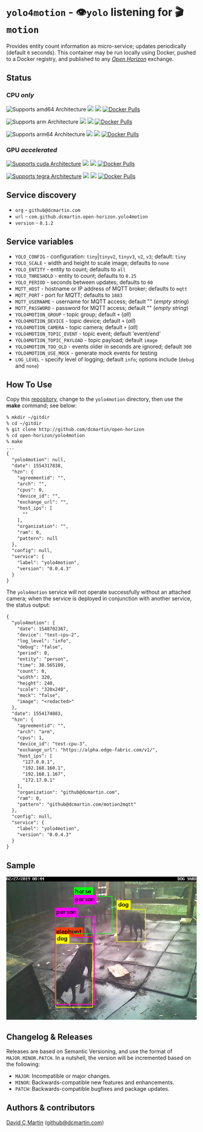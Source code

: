 # `yolo4motion` - &#128065;`yolo` listening for &#127916;`motion`

Provides entity count information as micro-service; updates periodically (default `0` seconds).  This container may be run locally using Docker, pushed to a Docker registry, and published to any [_Open Horizon_][open-horizon] exchange.

## Status

### CPU _only_

![Supports amd64 Architecture][amd64-shield]
[![](https://images.microbadger.com/badges/image/dcmartin/amd64_com.github.dcmartin.open-horizon.yolo4motion.svg)](https://microbadger.com/images/dcmartin/amd64_com.github.dcmartin.open-horizon.yolo4motion)
[![](https://images.microbadger.com/badges/version/dcmartin/amd64_com.github.dcmartin.open-horizon.yolo4motion.svg)](https://microbadger.com/images/dcmartin/amd64_com.github.dcmartin.open-horizon.yolo4motion )
[![Docker Pulls][pulls-amd64]][docker-amd64]

[docker-amd64]: https://hub.docker.com/r/dcmartin/amd64_com.github.dcmartin.open-horizon.yolo4motion
[pulls-amd64]: https://img.shields.io/docker/pulls/dcmartin/amd64_com.github.dcmartin.open-horizon.yolo4motion.svg

![Supports arm Architecture][arm-shield]
[![](https://images.microbadger.com/badges/image/dcmartin/arm_com.github.dcmartin.open-horizon.yolo4motion.svg)](https://microbadger.com/images/dcmartin/arm_com.github.dcmartin.open-horizon.yolo4motion)
[![](https://images.microbadger.com/badges/version/dcmartin/arm_com.github.dcmartin.open-horizon.yolo4motion.svg)](https://microbadger.com/images/dcmartin/arm_com.github.dcmartin.open-horizon.yolo4motion)
[![Docker Pulls][pulls-arm]][docker-arm]

[docker-arm]: https://hub.docker.com/r/dcmartin/arm_com.github.dcmartin.open-horizon.yolo4motion
[pulls-arm]: https://img.shields.io/docker/pulls/dcmartin/arm_com.github.dcmartin.open-horizon.yolo4motion.svg

![Supports arm64 Architecture][arm64-shield]
[![](https://images.microbadger.com/badges/image/dcmartin/arm64_com.github.dcmartin.open-horizon.yolo4motion.svg)](https://microbadger.com/images/dcmartin/arm64_com.github.dcmartin.open-horizon.yolo4motion)
[![](https://images.microbadger.com/badges/version/dcmartin/arm64_com.github.dcmartin.open-horizon.yolo4motion.svg)](https://microbadger.com/images/dcmartin/arm64_com.github.dcmartin.open-horizon.yolo4motion )
[![Docker Pulls][pulls-arm64]][docker-arm64]

[docker-arm64]: https://hub.docker.com/r/dcmartin/arm64_com.github.dcmartin.open-horizon.yolo4motion
[pulls-arm64]: https://img.shields.io/docker/pulls/dcmartin/arm64_com.github.dcmartin.open-horizon.yolo4motion.svg

[arm64-shield]: https://img.shields.io/badge/arm64-yes-green.svg
[amd64-shield]: https://img.shields.io/badge/amd64-yes-green.svg
[arm-shield]: https://img.shields.io/badge/arm-yes-green.svg

### GPU _accelerated_

[docker-cuda]: https://hub.docker.com/r/dcmartin/amd64_com.github.dcmartin.open-horizon.yolo-cuda4motion
[pulls-cuda]: https://img.shields.io/docker/pulls/dcmartin/amd64_com.github.dcmartin.open-horizon.yolo-cuda4motion.svg
[cuda-shield]: https://img.shields.io/badge/cuda-yes-green.svg
[![Supports cuda Architecture][cuda-shield]](../yolo-cuda4motion/README.md)
[![](https://images.microbadger.com/badges/image/dcmartin/amd64_com.github.dcmartin.open-horizon.yolo-cuda4motion.svg)](https://microbadger.com/images/dcmartin/amd64_com.github.dcmartin.open-horizon.yolo-cuda4motion)
[![](https://images.microbadger.com/badges/version/dcmartin/amd64_com.github.dcmartin.open-horizon.yolo-cuda4motion.svg)](https://microbadger.com/images/dcmartin/amd64_com.github.dcmartin.open-horizon.yolo-cuda4motion )
[![Docker Pulls][pulls-cuda]][docker-cuda]

[docker-tegra]: https://hub.docker.com/r/dcmartin/arm64_com.github.dcmartin.open-horizon.yolo-tegra4motion
[pulls-tegra]: https://img.shields.io/docker/pulls/dcmartin/arm64_com.github.dcmartin.open-horizon.yolo-tegra4motion.svg
[tegra-shield]: https://img.shields.io/badge/tegra-yes-green.svg
[![Supports tegra Architecture][tegra-shield]](../yolo-tegra4motion/README.md)
[![](https://images.microbadger.com/badges/image/dcmartin/arm64_com.github.dcmartin.open-horizon.yolo-tegra4motion.svg)](https://microbadger.com/images/dcmartin/arm64_com.github.dcmartin.open-horizon.yolo-tegra4motion)
[![](https://images.microbadger.com/badges/version/dcmartin/arm64_com.github.dcmartin.open-horizon.yolo-tegra4motion.svg)](https://microbadger.com/images/dcmartin/arm64_com.github.dcmartin.open-horizon.yolo-tegra4motion)
[![Docker Pulls][pulls-tegra]][docker-tegra]

## Service discovery
+ `org` - `github@dcmartin.com`
+ `url` - `com.github.dcmartin.open-horizon.yolo4motion`
+ `version` - `0.1.2`

## Service variables 
+ `YOLO_CONFIG` - configuration: `tiny`|`tinyv2`, `tinyv3`, `v2`, `v3`; default: `tiny`
+ `YOLO_SCALE` - width and height to scale image; defaults to `none`
+ `YOLO_ENTITY` - entity to count; defaults to `all`
+ `YOLO_THRESHOLD` - entity to count; defaults to `0.25`
+ `YOLO_PERIOD` - seconds between updates; defaults to `60`
+ `MQTT_HOST` - hostname or IP address of MQTT broker; defaults to `mqtt`
+ `MQTT_PORT` - port for MQTT; defaults to `1883`
+ `MQTT_USERNAME` - username for MQTT access; default "" (_empty string_)
+ `MQTT_PASSWORD` - password for MQTT access; default "" (_empty string_)
+ `YOLO4MOTION_GROUP` - topic group; default `+` (_all_)
+ `YOLO4MOTION_DEVICE` - topic device; default `+` (_all_)
+ `YOLO4MOTION_CAMERA` - topic camera; default `+` (_all_)
+ `YOLO4MOTION_TOPIC_EVENT` - topic event; default 'event/end'
+ `YOLO4MOTION_TOPIC_PAYLOAD` - topic payload; default `image`
+ `YOLO4MOTION_TOO_OLD` - events older in seconds are ignored; default `300`
+ `YOLO4MOTION_USE_MOCK` - generate mock events for testing
+ `LOG_LEVEL` - specify level of logging; default `info`; options include (`debug` and `none`)

## How To Use

Copy this [repository][repository], change to the `yolo4motion` directory, then use the **make** command; see below:

```
% mkdir ~/gitdir
% cd ~/gitdir
% git clone http://github.com/dcmartin/open-horizon
% cd open-horizon/yolo4motion
% make
...
{
  "yolo4motion": null,
  "date": 1554317838,
  "hzn": {
    "agreementid": "",
    "arch": "",
    "cpus": 0,
    "device_id": "",
    "exchange_url": "",
    "host_ips": [
      ""
    ],
    "organization": "",
    "ram": 0,
    "pattern": null
  },
  "config": null,
  "service": {
    "label": "yolo4motion",
    "version": "0.0.4.3"
  }
}
```

The `yolo4motion` service will not operate successfully without an attached camera; when the service is deployed in conjunction with another service, the status output:

```
{
  "yolo4motion": {
    "date": 1548702367,
    "device": "test-cpu-2",
    "log_level": "info",
    "debug": "false",
    "period": 0,
    "entity": "person",
    "time": 38.565109,
    "count": 0,
    "width": 320,
    "height": 240,
    "scale": "320x240",
    "mock": "false",
    "image": "<redacted>"
  },
  "date": 1554174883,
  "hzn": {
    "agreementid": "",
    "arch": "arm",
    "cpus": 1,
    "device_id": "test-cpu-3",
    "exchange_url": "https://alpha.edge-fabric.com/v1/",
    "host_ips": [
      "127.0.0.1",
      "192.168.160.1",
      "192.168.1.167",
      "172.17.0.1"
    ],
    "organization": "github@dcmartin.com",
    "ram": 0,
    "pattern": "github@dcmartin.com/motion2mqtt"
  },
  "config": null,
  "service": {
    "label": "yolo4motion",
    "version": "0.0.4.3"
  }
}
```
## Sample 

![sample.png](samples/sample.png?raw=true "YOLO4MOTION")

## Changelog & Releases

Releases are based on Semantic Versioning, and use the format
of ``MAJOR.MINOR.PATCH``. In a nutshell, the version will be incremented
based on the following:

- ``MAJOR``: Incompatible or major changes.
- ``MINOR``: Backwards-compatible new features and enhancements.
- ``PATCH``: Backwards-compatible bugfixes and package updates.

## Authors & contributors

[David C Martin][dcmartin] (github@dcmartin.com)

[userinput]: ../yolo4motion/userinput.json
[service-json]: ../yolo4motion/service.json
[build-json]: ../yolo4motion/build.json
[dockerfile]: ../yolo4motion/Dockerfile


[dcmartin]: https://github.com/dcmartin
[issue]: https://github.com/dcmartin/open-horizon/issues
[macos-install]: http://pkg.bluehorizon.network/macos
[open-horizon]: http://github.com/open-horizon/
[repository]: https://github.com/dcmartin/open-horizon
[setup]: ../setup/README.md
